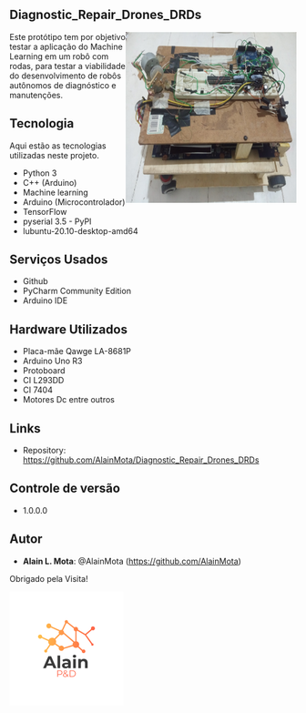 ## Diagnostic_Repair_Drones_DRDs

<img align="right" width="300" height="300" src="https://github.com/AlainMota/readme_images/blob/main/perfil_drd.jpg">

Este protótipo tem por objetivo testar a aplicação do Machine Learning em um robô com rodas, para testar a viabilidade do desenvolvimento de robôs autônomos de diagnóstico e manutenções. 

## Tecnologia 

Aqui estão as tecnologias utilizadas neste projeto.

* Python 3
* C++ (Arduino)
* Machine learning
* Arduino (Microcontrolador)
* TensorFlow
* pyserial 3.5 - PyPI
* lubuntu-20.10-desktop-amd64


## Serviços Usados

* Github
* PyCharm Community Edition
* Arduino IDE

## Hardware Utilizados
* Placa-mãe Qawge LA-8681P
* Arduino Uno R3
* Protoboard
* CI L293DD
* CI 7404
* Motores Dc entre outros

## Links

  - Repository: https://github.com/AlainMota/Diagnostic_Repair_Drones_DRDs
   
## Controle de versão

* 1.0.0.0


## Autor

* **Alain L. Mota**: @AlainMota (https://github.com/AlainMota)

Obrigado pela Visita!

![logo](https://github.com/AlainMota/readme_images/blob/main/logo.png)
